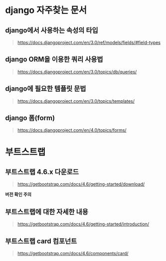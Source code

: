 # django 자주찾는 문서
## django에서 사용하는 속성의 타입
>https://docs.djangoproject.com/en/3.0/ref/models/fields/#field-types
  
## django ORM을 이용한 쿼리 사용법
>https://docs.djangoproject.com/en/3.0/topics/db/queries/
  
## django에 필요한 템플릿 문법
>https://docs.djangoproject.com/en/3.0/topics/templates/
  
## django 폼(form)
>https://docs.djangoproject.com/en/4.0/topics/forms/
    
# 부트스트랩
## 부트스트랩 4.6.x 다운로드
>https://getbootstrap.com/docs/4.6/getting-started/download/

**버전 확인 주의**
  
## 부트스트랩에 대한 자세한 내용
>https://getbootstrap.com/docs/4.6/getting-started/introduction/
  
## 부트스트랩 card 컴포넌트
>https://getbootstrap.com/docs/4.6/components/card/